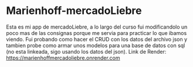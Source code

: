 # Marienhoff-mercadoLiebre
Esta es mi app de mercadoLiebre, a lo largo del curso fui modificandolo un poco mas de las consignas porque me servia para practicar lo que ibamos viendo. Fui probando como hacer el CRUD con los datos del archivo json y tambien probe como armar unos modelos para una base de datos con sql (no esta linkeada, sigo usando los datos del json).
Link de Render: https://marienhoffmercadoliebre.onrender.com
